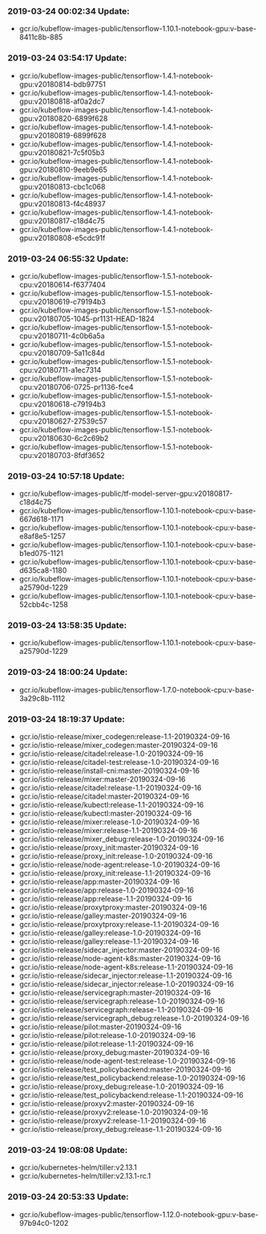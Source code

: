 ### 2019-03-24 00:02:34 Update:

- gcr.io/kubeflow-images-public/tensorflow-1.10.1-notebook-gpu:v-base-8411c8b-885
### 2019-03-24 03:54:17 Update:

- gcr.io/kubeflow-images-public/tensorflow-1.4.1-notebook-gpu:v20180814-bdb97751
- gcr.io/kubeflow-images-public/tensorflow-1.4.1-notebook-gpu:v20180818-af0a2dc7
- gcr.io/kubeflow-images-public/tensorflow-1.4.1-notebook-gpu:v20180820-6899f628
- gcr.io/kubeflow-images-public/tensorflow-1.4.1-notebook-gpu:v20180819-6899f628
- gcr.io/kubeflow-images-public/tensorflow-1.4.1-notebook-gpu:v20180821-7c5f05b3
- gcr.io/kubeflow-images-public/tensorflow-1.4.1-notebook-gpu:v20180810-9eeb9e65
- gcr.io/kubeflow-images-public/tensorflow-1.4.1-notebook-gpu:v20180813-cbc1c068
- gcr.io/kubeflow-images-public/tensorflow-1.4.1-notebook-gpu:v20180813-f4c48937
- gcr.io/kubeflow-images-public/tensorflow-1.4.1-notebook-gpu:v20180817-c18d4c75
- gcr.io/kubeflow-images-public/tensorflow-1.4.1-notebook-gpu:v20180808-e5cdc91f
### 2019-03-24 06:55:32 Update:

- gcr.io/kubeflow-images-public/tensorflow-1.5.1-notebook-cpu:v20180614-f6377404
- gcr.io/kubeflow-images-public/tensorflow-1.5.1-notebook-cpu:v20180619-c79194b3
- gcr.io/kubeflow-images-public/tensorflow-1.5.1-notebook-cpu:v20180705-1045-pr1131-HEAD-1824
- gcr.io/kubeflow-images-public/tensorflow-1.5.1-notebook-cpu:v20180711-4c0b6a5a
- gcr.io/kubeflow-images-public/tensorflow-1.5.1-notebook-cpu:v20180709-5a11c84d
- gcr.io/kubeflow-images-public/tensorflow-1.5.1-notebook-cpu:v20180711-a1ec7314
- gcr.io/kubeflow-images-public/tensorflow-1.5.1-notebook-cpu:v20180706-0725-pr1136-fce4
- gcr.io/kubeflow-images-public/tensorflow-1.5.1-notebook-cpu:v20180618-c79194b3
- gcr.io/kubeflow-images-public/tensorflow-1.5.1-notebook-cpu:v20180627-27539c57
- gcr.io/kubeflow-images-public/tensorflow-1.5.1-notebook-cpu:v20180630-6c2c69b2
- gcr.io/kubeflow-images-public/tensorflow-1.5.1-notebook-cpu:v20180703-8fdf3652
### 2019-03-24 10:57:18 Update:

- gcr.io/kubeflow-images-public/tf-model-server-gpu:v20180817-c18d4c75
- gcr.io/kubeflow-images-public/tensorflow-1.10.1-notebook-cpu:v-base-667d618-1171
- gcr.io/kubeflow-images-public/tensorflow-1.10.1-notebook-cpu:v-base-e8af8e5-1257
- gcr.io/kubeflow-images-public/tensorflow-1.10.1-notebook-cpu:v-base-b1ed075-1121
- gcr.io/kubeflow-images-public/tensorflow-1.10.1-notebook-cpu:v-base-d635ca8-1180
- gcr.io/kubeflow-images-public/tensorflow-1.10.1-notebook-cpu:v-base-a25790d-1229
- gcr.io/kubeflow-images-public/tensorflow-1.10.1-notebook-cpu:v-base-52cbb4c-1258
### 2019-03-24 13:58:35 Update:

- gcr.io/kubeflow-images-public/tensorflow-1.10.1-notebook-cpu:v-base-a25790d-1229
### 2019-03-24 18:00:24 Update:

- gcr.io/kubeflow-images-public/tensorflow-1.7.0-notebook-cpu:v-base-3a29c8b-1112
### 2019-03-24 18:19:37 Update:

- gcr.io/istio-release/mixer_codegen:release-1.1-20190324-09-16
- gcr.io/istio-release/mixer_codegen:master-20190324-09-16
- gcr.io/istio-release/citadel:release-1.0-20190324-09-16
- gcr.io/istio-release/citadel-test:release-1.0-20190324-09-16
- gcr.io/istio-release/install-cni:master-20190324-09-16
- gcr.io/istio-release/mixer:master-20190324-09-16
- gcr.io/istio-release/citadel:release-1.1-20190324-09-16
- gcr.io/istio-release/citadel:master-20190324-09-16
- gcr.io/istio-release/kubectl:release-1.1-20190324-09-16
- gcr.io/istio-release/kubectl:master-20190324-09-16
- gcr.io/istio-release/mixer:release-1.0-20190324-09-16
- gcr.io/istio-release/mixer:release-1.1-20190324-09-16
- gcr.io/istio-release/mixer_debug:release-1.0-20190324-09-16
- gcr.io/istio-release/proxy_init:master-20190324-09-16
- gcr.io/istio-release/proxy_init:release-1.0-20190324-09-16
- gcr.io/istio-release/node-agent:release-1.0-20190324-09-16
- gcr.io/istio-release/proxy_init:release-1.1-20190324-09-16
- gcr.io/istio-release/app:master-20190324-09-16
- gcr.io/istio-release/app:release-1.0-20190324-09-16
- gcr.io/istio-release/app:release-1.1-20190324-09-16
- gcr.io/istio-release/proxytproxy:master-20190324-09-16
- gcr.io/istio-release/galley:master-20190324-09-16
- gcr.io/istio-release/proxytproxy:release-1.1-20190324-09-16
- gcr.io/istio-release/galley:release-1.0-20190324-09-16
- gcr.io/istio-release/galley:release-1.1-20190324-09-16
- gcr.io/istio-release/sidecar_injector:master-20190324-09-16
- gcr.io/istio-release/node-agent-k8s:master-20190324-09-16
- gcr.io/istio-release/node-agent-k8s:release-1.1-20190324-09-16
- gcr.io/istio-release/sidecar_injector:release-1.1-20190324-09-16
- gcr.io/istio-release/sidecar_injector:release-1.0-20190324-09-16
- gcr.io/istio-release/servicegraph:master-20190324-09-16
- gcr.io/istio-release/servicegraph:release-1.0-20190324-09-16
- gcr.io/istio-release/servicegraph:release-1.1-20190324-09-16
- gcr.io/istio-release/servicegraph_debug:release-1.0-20190324-09-16
- gcr.io/istio-release/pilot:master-20190324-09-16
- gcr.io/istio-release/pilot:release-1.0-20190324-09-16
- gcr.io/istio-release/pilot:release-1.1-20190324-09-16
- gcr.io/istio-release/proxy_debug:master-20190324-09-16
- gcr.io/istio-release/node-agent-test:release-1.0-20190324-09-16
- gcr.io/istio-release/test_policybackend:master-20190324-09-16
- gcr.io/istio-release/test_policybackend:release-1.0-20190324-09-16
- gcr.io/istio-release/proxy_debug:release-1.0-20190324-09-16
- gcr.io/istio-release/test_policybackend:release-1.1-20190324-09-16
- gcr.io/istio-release/proxyv2:master-20190324-09-16
- gcr.io/istio-release/proxyv2:release-1.0-20190324-09-16
- gcr.io/istio-release/proxyv2:release-1.1-20190324-09-16
- gcr.io/istio-release/proxy_debug:release-1.1-20190324-09-16
### 2019-03-24 19:08:08 Update:

- gcr.io/kubernetes-helm/tiller:v2.13.1
- gcr.io/kubernetes-helm/tiller:v2.13.1-rc.1
### 2019-03-24 20:53:33 Update:

- gcr.io/kubeflow-images-public/tensorflow-1.12.0-notebook-gpu:v-base-97b94c0-1202
